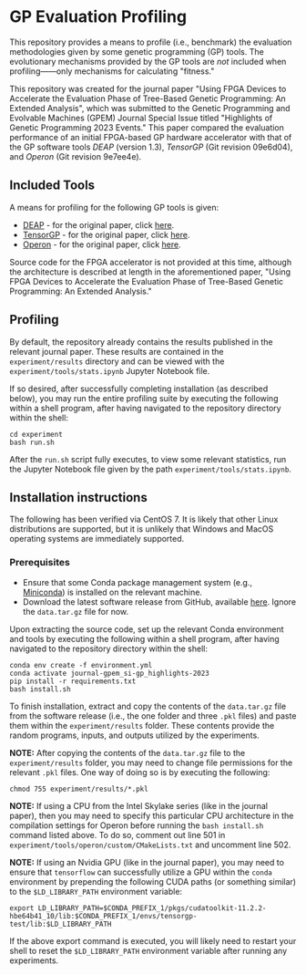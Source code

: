 # GP Evaluation Profiling
This repository provides a means to profile (i.e., benchmark) the evaluation methodologies given by some genetic programming (GP) tools. The evolutionary mechanisms provided by the GP tools are *not* included when profiling——only mechanisms for calculating "fitness."

This repository was created for the journal paper "Using FPGA Devices to Accelerate the Evaluation Phase of Tree-Based Genetic Programming: An Extended Analysis", which was submitted to the Genetic Programming and Evolvable Machines (GPEM) Journal Special Issue titled "Highlights of Genetic Programming 2023 Events." This paper compared the evaluation performance of an initial FPGA-based GP hardware accelerator with that of the GP software tools *DEAP* (version 1.3), *TensorGP* (Git revision 09e6d04), and *Operon* (Git revision 9e7ee4e).

## Included Tools

A means for profiling for the following GP tools is given:

- [DEAP](https://github.com/DEAP/deap) - for the original paper, click [here](http://vision.gel.ulaval.ca/~cgagne/pubs/deap-gecco-2012.pdf).
- [TensorGP](https://github.com/AwardOfSky/TensorGP) - for the original paper, click [here](https://cdv.dei.uc.pt/wp-content/uploads/2021/04/baeta2021tensorgp.pdf).
- [Operon](https://github.com/heal-research/operon) - for the original paper, click [here](https://dl.acm.org/doi/pdf/10.1145/3377929.3398099).

Source code for the FPGA accelerator is not provided at this time, although the architecture is described at length in the aforementioned paper, "Using FPGA Devices to Accelerate the Evaluation Phase of Tree-Based Genetic Programming: An Extended Analysis."


## Profiling
By default, the repository already contains the results published in the relevant journal paper. These results are contained in the `experiment/results` directory and can be viewed with the `experiment/tools/stats.ipynb` Jupyter Notebook file.

If so desired, after successfully completing installation (as described below), you may run the entire profiling suite by executing the following within a shell program, after having navigated to the repository directory within the shell:

```
cd experiment
bash run.sh
```

After the `run.sh` script fully executes, to view some relevant statistics, run the Jupyter Notebook file given by the path `experiment/tools/stats.ipynb`.

## Installation instructions

The following has been verified via CentOS 7. It is likely that other Linux distributions are supported, but it is unlikely that Windows and MacOS operating systems are immediately supported.

### Prerequisites
- Ensure that some Conda package management system (e.g., [Miniconda](https://docs.conda.io/en/latest/miniconda.html)) is installed on the relevant machine.
- Download the latest software release from GitHub, available [here](https://github.com/christophercrary/conference-eurogp-2023/releases). Ignore the `data.tar.gz` file for now.

Upon extracting the source code, set up the relevant Conda environment and tools by executing the following within a shell program, after having navigated to the repository directory within the shell:

```
conda env create -f environment.yml
conda activate journal-gpem_si-gp_highlights-2023
pip install -r requirements.txt
bash install.sh
```

To finish installation, extract and copy the contents of the `data.tar.gz` file from the software release (i.e., the one folder and three `.pkl` files) and paste them within the `experiment/results` folder. These contents provide the random programs, inputs, and outputs utilized by the experiments.

**NOTE:** After copying the contents of the `data.tar.gz` file to the `experiment/results` folder, you may need to change file permissions for the relevant `.pkl` files. One way of doing so is by executing the following:

```
chmod 755 experiment/results/*.pkl
```

**NOTE:** If using a CPU from the Intel Skylake series (like in the journal paper), then you may need to specify this particular CPU architecture in the compilation settings for Operon before running the `bash install.sh` command listed above. To do so, comment out line 501 in `experiment/tools/operon/custom/CMakeLists.txt` and uncomment line 502.

**NOTE:** If using an Nvidia GPU (like in the journal paper), you may need to ensure that `tensorflow` can successfully utilize a GPU within the `conda` environment by prepending the following CUDA paths (or something similar) to the `$LD_LIBRARY_PATH` environment variable:

```
export LD_LIBRARY_PATH=$CONDA_PREFIX_1/pkgs/cudatoolkit-11.2.2-hbe64b41_10/lib:$CONDA_PREFIX_1/envs/tensorgp-test/lib:$LD_LIBRARY_PATH
```

If the above export command is executed, you will likely need to restart your shell to reset the `$LD_LIBRARY_PATH` environment variable after running any experiments.